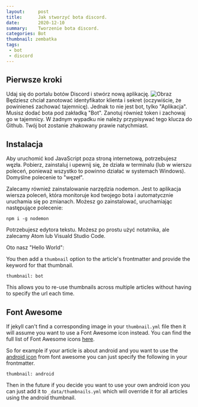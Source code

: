 ```yaml
---
layout:     post
title:      Jak stworzyć bota discord.
date:       2020-12-10
summary:    Tworzenie bota discord.
categories: Bot
thumbnail: zembatka
tags:
 - bot 
 - discord
---
```


## Pierwsze kroki
Udaj się do portalu botów Discord i stwórz nową aplikację.
<img src="https://i.imgur.com/1BlIs18.png" alt="Obraz">
Będziesz chciał zanotować identyfikator klienta i sekret (oczywiście, że powinieneś zachować tajemnicę).
Jednak to nie jest bot, tylko "Aplikacja". Musisz dodać bota pod zakładką "Bot".
Zanotuj również token i zachowaj go w tajemnicy. W żadnym wypadku nie należy przypisywać tego klucza 
do Github. Twój bot zostanie zhakowany prawie natychmiast.
## Instalacja

Aby uruchomić kod JavaScript poza stroną internetową, potrzebujesz węzła. Pobierz, zainstaluj i upewnij się, że działa w terminalu (lub w wierszu poleceń, ponieważ wszystko to powinno działać w systemach Windows). Domyślne polecenie to "węzeł".

Zalecamy również zainstalowanie narzędzia nodemon. Jest to aplikacja wiersza poleceń, która monitoruje kod twojego bota i automatycznie uruchamia się po zmianach. Możesz go zainstalować, uruchamiając następujące polecenie:

```
npm i -g nodemon
```
Potrzebujesz edytora tekstu. Możesz po prostu użyć notatnika, ale zalecamy Atom lub Visuald Studio Code.

Oto nasz "Hello World":

You then add a `thumbnail` option to the article's frontmatter and provide the keyword
for that thumbnail.

```
thumbnail: bot
```

This allows you to re-use thumbnails across multiple articles without having to
specify the url each time.

## Font Awesome

If jekyll can't find a corresponding image in your `thumbnail.yml` file then it
will assume you want to use a Font Awesome icon instead. You can find the full
list of Font Awesome icons [here][4].

So for example if your article is about android and you want to use the [android icon][5]
from font awesome you can just specify the following in your frontmatter.

```
thumbnail: android
```

Then in the future if you decide you want to use your own android icon you can just
add it to `_data/thumbnails.yml` which will override it for all articles using
the android thumbnail.

[1]: http://jekyllrb.com/docs/frontmatter/
[2]: http://fortawesome.github.io/Font-Awesome/
[3]: http://imgur.com/
[4]: http://fortawesome.github.io/Font-Awesome/icons/
[5]: http://fortawesome.github.io/Font-Awesome/icon/android/
